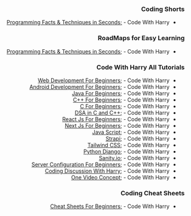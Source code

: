 <div dir="rtl" markdown="1">

### Coding Shorts

* [Programming Facts & Techniques in Seconds;](https://youtube.com/playlist?list=PLu0W_9lII9ai9gguWHNPXfv-Cfc5PfF7H) - Code With Harry

### RoadMaps for Easy Learning

* [Programming Facts & Techniques in Seconds;](https://youtube.com/playlist?list=PLu0W_9lII9ahwLNzab_rVfZ06ZCZYEcNs) - Code With Harry

### Code With Harry All Tutorials

* [Web Development For Beginners;](https://youtube.com/playlist?list=PLu0W_9lII9agiCUZYRsvtGTXdxkzPyItg) - Code With Harry
* [Android Development For Beginners;](https://youtube.com/playlist?list=PLu0W_9lII9aiL0kysYlfSOUgY5rNlOhUd) - Code With Harry
* [Java  For Beginners;](https://youtube.com/playlist?list=PLu0W_9lII9agS67Uits0UnJyrYiXhDS6q) - Code With Harry
* [C++ For Beginners;](https://youtube.com/playlist?list=PLu0W_9lII9agpFUAlPFe_VNSlXW5uE0YL) - Code With Harry
* [C For Beginners;](https://youtube.com/playlist?list=PLu0W_9lII9aiXlHcLx-mDH1Qul38wD3aR) - Code With Harry
* [DSA in C and C++;](https://youtube.com/playlist?list=PLu0W_9lII9ahIappRPN0MCAgtOu3lQjQi) - Code With Harry
* [React Js For Beginners;](https://youtube.com/playlist?list=PLu0W_9lII9agx66oZnT6IyhcMIbUMNMdt) - Code With Harry
* [Next Js For Beginners;](https://youtube.com/playlist?list=PLu0W_9lII9agtWvR_TZdb_r0dNI8-lDwG) - Code With Harry
* [Java Script;](https://youtube.com/playlist?list=PLu0W_9lII9ahR1blWXxgSlL4y9iQBnLpR) - Code With Harry
* [Strapi;](https://youtube.com/playlist?list=PLu0W_9lII9ajKKSG5aROCiw9iro5vK-gE) - Code With Harry
* [Tailwind CSS;](https://youtube.com/playlist?list=PLu0W_9lII9ahwFDuExCpPFHAK829Wto2O) - Code With Harry
* [Python Django;](https://youtube.com/playlist?list=PLu0W_9lII9ah7DDtYtflgwMwpT3xmjXY9) - Code With Harry
* [Sanity.io;](https://youtube.com/playlist?list=PLu0W_9lII9ag1cN0n_UcNRN7fYIwNYJDQ) - Code With Harry
* [Server Configuration For Beginners;](https://youtube.com/playlist?list=PLu0W_9lII9aiBNXUisDdSmfNbsKq407XC) - Code With Harry
* [Coding Discussion With Harry;](https://youtube.com/playlist?list=PLu0W_9lII9ajY2vEMIiSQBHqKB6IyX3pv) - Code With Harry
* [One Video Concept;](https://youtube.com/playlist?list=PLu0W_9lII9ahKZ42vg2w9ERPmShYbYAB7) - Code With Harry


### Coding Cheat Sheets

* [Cheat Sheets For Beginners;](https://youtube.com/playlist?list=PLu0W_9lII9agrsRZjFECeFuWY5ev2pQlk) - Code With Harry

</div>